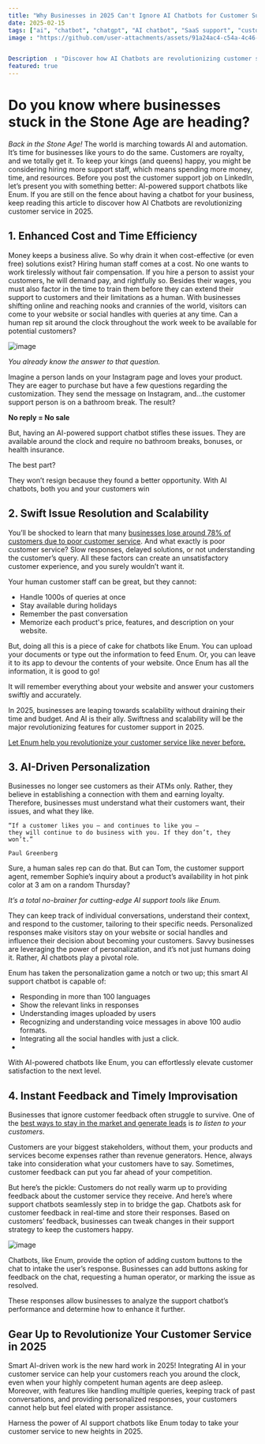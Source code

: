 ```yaml
---
title: "Why Businesses in 2025 Can't Ignore AI Chatbots for Customer Support"
date: 2025-02-15
tags: ["ai", "chatbot", "chatgpt", "AI chatbot", "SaaS support", "customer service", "automation", "24/7 support"]
image : "https://github.com/user-attachments/assets/91a24ac4-c54a-4c46-a359-bfa9e8ec569c"


Description  : "Discover how AI Chatbots are revolutionizing customer service in 2025"
featured: true
---
```


# Do you know where businesses stuck in the Stone Age are heading?

*Back in the Stone Age!*
The world is marching towards AI and automation. It’s time for businesses like yours to do the same. 
Customers are royalty, and we totally get it. To keep your kings (and queens) happy, you might be considering hiring more support staff, which means spending more money, time, and resources.
Before you post the customer support job on LinkedIn, let’s present you with something better: AI-powered support chatbots like Enum.
If you are still on the fence about having a chatbot for your business, keep reading this article to discover how AI Chatbots are revolutionizing customer service in 2025. 

## 1. Enhanced Cost and Time Efficiency 

Money keeps a business alive. So why drain it when cost-effective (or even free) solutions exist?
Hiring human staff comes at a cost. No one wants to work tirelessly without fair compensation. If you hire a person to assist your customers, he will demand pay, and rightfully so. 
Besides their wages, you must also factor in the time to train them before they can extend their support to customers and their limitations as a human. With businesses shifting online and reaching nooks and crannies of the world, visitors can come to your website or social handles with queries at any time. 
Can a human rep sit around the clock throughout the work week to be available for potential customers? 

![image](https://github.com/user-attachments/assets/395f3792-ff5d-4f82-9f08-c2e127dc08fa)


*You already know the answer to that question.*

Imagine a person lands on your Instagram page and loves your product. They are eager to purchase but have a few questions regarding the customization. They send the message on Instagram, and…the customer support person is on a bathroom break. 
The result?

**No reply = No sale** 

But, having an AI-powered support chatbot stifles these issues. They are available around the clock and require no bathroom breaks, bonuses, or health insurance. 

The best part?

They won’t resign because they found a better opportunity. With AI chatbots, both you and your customers win

## 2. Swift Issue Resolution and Scalability 


You’ll be shocked to learn that many [businesses lose around 78% of customers due to poor customer service](https://www.helpscout.com/75-customer-service-facts-quotes-statistics). 
And what exactly is poor customer service? Slow responses, delayed solutions, or not understanding the customer’s query. All these factors can create an unsatisfactory customer experience, and you surely wouldn’t want it. 

Your human customer staff can be great, but they cannot:

- Handle 1000s of queries at once
- Stay available during holidays 
- Remember the past conversation 
- Memorize each product's price, features, and description on your website. 

But, doing all this is a piece of cake for chatbots like Enum. 
You can upload your documents or type out the information to feed Enum. Or, you can leave it to its app to devour the contents of your website. Once Enum has all the information, it is good to go!

It will remember everything about your website and answer your customers swiftly and accurately. 

In 2025, businesses are leaping towards scalability without draining their time and budget. And AI is their ally. Swiftness and scalability will be the major revolutionizing features for customer support in 2025.


[Let Enum help you revolutionize your customer service like never before.](https://enumhq.com/test-drive)
  


## 3. AI-Driven Personalization 

Businesses no longer see customers as their ATMs only. Rather, they believe in establishing a connection with them and earning loyalty. 
Therefore, businesses must understand what their customers want, their issues, and what they like. 

```
“If a customer likes you — and continues to like you —
they will continue to do business with you. If they don’t, they won’t.”

Paul Greenberg
```
Sure, a human sales rep can do that. 
But can Tom, the customer support agent, remember Sophie’s inquiry about a product’s availability in hot pink color at 3 am on a random Thursday?

*It’s a total no-brainer for cutting-edge AI support tools like Enum.*

They can keep track of individual conversations, understand their context, and respond to the customer, tailoring to their specific needs. Personalized responses make visitors stay on your website or social handles and influence their decision about becoming your customers. 
Savvy businesses are leveraging the power of personalization, and it’s not just humans doing it. Rather, AI chatbots play a pivotal role. 

Enum has taken the personalization game a notch or two up; this smart AI support chatbot is capable of:
- Responding in more than 100 languages 
- Show the relevant links in responses 
- Understanding images uploaded by users 
- Recognizing and understanding voice messages in above 100 audio formats. 
- Integrating all the social handles with just a click.
- 
With AI-powered chatbots like Enum, you can effortlessly elevate customer satisfaction to the next level. 

## 4. Instant Feedback and Timely Improvisation 

Businesses that ignore customer feedback often struggle to survive. One of the [best ways to stay in the market and generate leads](https://enumhq.com/blog/posts/help-your-users-and-beat-competitors/) is *to listen to your customers*. 

Customers are your biggest stakeholders, without them, your products and services become expenses rather than revenue generators. Hence, always take into consideration what your customers have to say. Sometimes, customer feedback can put you far ahead of your competition. 

But here’s the pickle: Customers do not really warm up to providing feedback about the customer service they receive. 
And here’s where support chatbots seamlessly step in to bridge the gap. Chatbots ask for customer feedback in real-time and store their responses. Based on customers’ feedback, businesses can tweak changes in their support strategy to keep the customers happy. 



![image](https://github.com/user-attachments/assets/da21a637-f791-468a-9de0-98a44466af35)


Chatbots, like Enum, provide the option of adding custom buttons to the chat to intake the user’s response. Businesses can add buttons asking for feedback on the chat, requesting a human operator, or marking the issue as resolved. 

These responses allow businesses to analyze the support chatbot’s performance and determine how to enhance it further. 



## Gear Up to Revolutionize Your Customer Service in 2025

Smart AI-driven work is the new hard work in 2025! 
Integrating AI in your customer service can help your customers reach you around the clock, even when your highly competent human agents are deep asleep. 
Moreover, with features like handling multiple queries, keeping track of past conversations, and providing personalized responses, your customers cannot help but feel elated with proper assistance. 

Harness the power of AI support chatbots like Enum today to take your customer service to new heights in 2025. 
